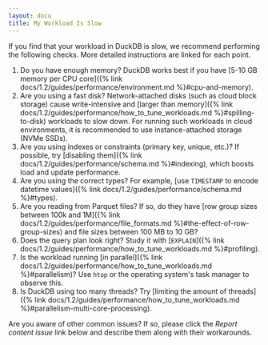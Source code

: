 ```yaml
---
layout: docu
title: My Workload Is Slow
---
```


If you find that your workload in DuckDB is slow, we recommend performing the following checks. More detailed instructions are linked for each point.

1. Do you have enough memory? DuckDB works best if you have [5-10 GB memory per CPU core]({% link docs/1.2/guides/performance/environment.md %}#cpu-and-memory).
1. Are you using a fast disk? Network-attached disks (such as cloud block storage) cause write-intensive and [larger than memory]({% link docs/1.2/guides/performance/how_to_tune_workloads.md %}#spilling-to-disk) workloads to slow down. For running such workloads in cloud environments, it is recommended to use instance-attached storage (NVMe SSDs).
1. Are you using indexes or constraints (primary key, unique, etc.)? If possible, try [disabling them]({% link docs/1.2/guides/performance/schema.md %}#indexing), which boosts load and update performance.
1. Are you using the correct types? For example, [use `TIMESTAMP` to encode datetime values]({% link docs/1.2/guides/performance/schema.md %}#types).
1. Are you reading from Parquet files? If so, do they have [row group sizes between 100k and 1M]({% link docs/1.2/guides/performance/file_formats.md %}#the-effect-of-row-group-sizes) and file sizes between 100 MB to 10 GB?
1. Does the query plan look right? Study it with [`EXPLAIN`]({% link docs/1.2/guides/performance/how_to_tune_workloads.md %}#profiling).
1. Is the workload running [in parallel]({% link docs/1.2/guides/performance/how_to_tune_workloads.md %}#parallelism)? Use `htop` or the operating system's task manager to observe this.
1. Is DuckDB using too many threads? Try [limiting the amount of threads]({% link docs/1.2/guides/performance/how_to_tune_workloads.md %}#parallelism-multi-core-processing).

Are you aware of other common issues? If so, please click the _Report content issue_ link below and describe them along with their workarounds.